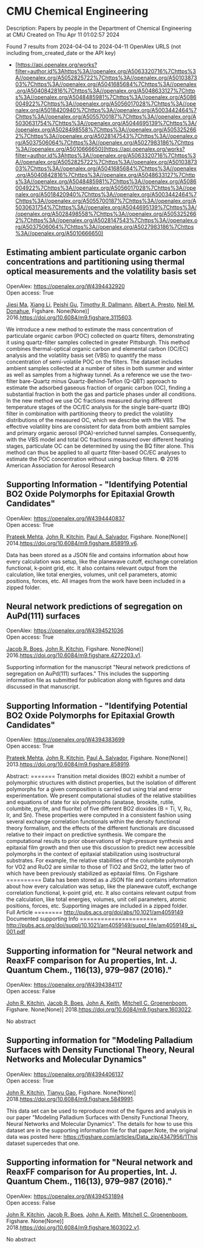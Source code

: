 # CMU Chemical Engineering
Description: Papers by people in the Department of Chemical Engineering at CMU
Created on Thu Apr 11 01:02:57 2024

Found 7 results from 2024-04-04 to 2024-04-11
OpenAlex URLS (not including from_created_date or the API key)
- [https://api.openalex.org/works?filter=author.id%3Ahttps%3A//openalex.org/A5063320716%7Chttps%3A//openalex.org/A5052825722%7Chttps%3A//openalex.org/A5010387303%7Chttps%3A//openalex.org/A5041685684%7Chttps%3A//openalex.org/A5040842816%7Chttps%3A//openalex.org/A5048633127%7Chttps%3A//openalex.org/A5048485981%7Chttps%3A//openalex.org/A5086004922%7Chttps%3A//openalex.org/A5056017028%7Chttps%3A//openalex.org/A5018420940%7Chttps%3A//openalex.org/A5003442464%7Chttps%3A//openalex.org/A5055700187%7Chttps%3A//openalex.org/A5030631754%7Chttps%3A//openalex.org/A5044695139%7Chttps%3A//openalex.org/A5028498558%7Chttps%3A//openalex.org/A5053252662%7Chttps%3A//openalex.org/A5028147543%7Chttps%3A//openalex.org/A5037506064%7Chttps%3A//openalex.org/A5027983186%7Chttps%3A//openalex.org/A5010666650](https://api.openalex.org/works?filter=author.id%3Ahttps%3A//openalex.org/A5063320716%7Chttps%3A//openalex.org/A5052825722%7Chttps%3A//openalex.org/A5010387303%7Chttps%3A//openalex.org/A5041685684%7Chttps%3A//openalex.org/A5040842816%7Chttps%3A//openalex.org/A5048633127%7Chttps%3A//openalex.org/A5048485981%7Chttps%3A//openalex.org/A5086004922%7Chttps%3A//openalex.org/A5056017028%7Chttps%3A//openalex.org/A5018420940%7Chttps%3A//openalex.org/A5003442464%7Chttps%3A//openalex.org/A5055700187%7Chttps%3A//openalex.org/A5030631754%7Chttps%3A//openalex.org/A5044695139%7Chttps%3A//openalex.org/A5028498558%7Chttps%3A//openalex.org/A5053252662%7Chttps%3A//openalex.org/A5028147543%7Chttps%3A//openalex.org/A5037506064%7Chttps%3A//openalex.org/A5027983186%7Chttps%3A//openalex.org/A5010666650)

## Estimating ambient particulate organic carbon concentrations and partitioning using thermal optical measurements and the volatility basis set   

OpenAlex: https://openalex.org/W4394432920    
Open access: True
    
[Jiesi Ma](https://openalex.org/A5009614521), [Xiang Li](https://openalex.org/A5018148580), [Peishi Gu](https://openalex.org/A5079421115), [Timothy R. Dallmann](https://openalex.org/A5046004173), [Albert A. Presto](https://openalex.org/A5052142335), [Neil M. Donahue](https://openalex.org/A5041685684), Figshare. None(None)] 2016.https://doi.org/10.6084/m9.figshare.3115603.
    
We introduce a new method to estimate the mass concentration of particulate organic carbon (POC) collected on quartz filters, demonstrating it using quartz-filter samples collected in greater Pittsburgh. This method combines thermal-optical organic carbon and elemental carbon (OC/EC) analysis and the volatility basis set (VBS) to quantify the mass concentration of semi-volatile POC on the filters. The dataset includes ambient samples collected at a number of sites in both summer and winter as well as samples from a highway tunnel. As a reference we use the two-filter bare-Quartz minus Quartz-Behind-Teflon (Q-QBT) approach to estimate the adsorbed gaseous fraction of organic carbon (OC), finding a substantial fraction in both the gas and particle phases under all conditions. In the new method we use OC fractions measured during different temperature stages of the OC/EC analysis for the single bare-quartz (BQ) filter in combination with partitioning theory to predict the volatility distributions of the measured OC, which we describe with the VBS. The effective volatility bins are consistent for data from both ambient samples and primary organic aerosol (POA)-enriched tunnel samples. Consequently, with the VBS model and total OC fractions measured over different heating stages, particulate OC can be determined by using the BQ filter alone. This method can thus be applied to all quartz filter-based OC/EC analyses to estimate the POC concentration without using backup filters. © 2016 American Association for Aerosol Research    

    

## Supporting Information - "Identifying Potential BO2 Oxide Polymorphs for Epitaxial Growth Candidates"   

OpenAlex: https://openalex.org/W4394440837    
Open access: True
    
[Prateek Mehta](https://openalex.org/A5006329543), [John R. Kitchin](https://openalex.org/A5003442464), [Paul A. Salvador](https://openalex.org/A5011571372), Figshare. None(None)] 2014.https://doi.org/10.6084/m9.figshare.858919.v6.
    
Data has been stored as a JSON file and contains information about how every calculation was setup, like the planewave cutoff, exchange correlation functional, k-point grid, etc. It also contains relevant output from the calculation, like total energies, volumes, unit cell parameters, atomic positions, forces, etc. All images from the work have been included in a zipped folder.    

    

## Neural network predictions of segregation on AuPd(111) surfaces   

OpenAlex: https://openalex.org/W4394521036    
Open access: True
    
[Jacob R. Boes](https://openalex.org/A5034743236), [John R. Kitchin](https://openalex.org/A5003442464), Figshare. None(None)] 2016.https://doi.org/10.6084/m9.figshare.4272203.v1.
    
Supporting information for the manuscript "Neural network predictions of segregation on AuPd(111) surfaces." This includes the supporting information file as submitted for publication along with figures and data discussed in that manuscript.    

    

## Supporting Information - "Identifying Potential BO2 Oxide Polymorphs for Epitaxial Growth Candidates"   

OpenAlex: https://openalex.org/W4394383699    
Open access: True
    
[Prateek Mehta](https://openalex.org/A5006329543), [John R. Kitchin](https://openalex.org/A5003442464), [Paul A. Salvador](https://openalex.org/A5011571372), Figshare. None(None)] 2013.https://doi.org/10.6084/m9.figshare.858919.
    
Abstract: ======= Transition metal dioxides (BO2) exhibit a number of polymorphic structures with distinct properties, but the isolation of different polymorphs for a given composition is carried out using trial and error experimentation. We present computational studies of the relative stabilities and equations of state for six polymorphs (anatase, brookite, rutile, columbite, pyrite, and fluorite) of five different BO2 dioxides (B = Ti, V, Ru, Ir, and Sn). These properties were computed in a consistent fashion using several exchange correlation functionals within the density functional theory formalism, and the effects of the different functionals are discussed relative to their impact on predictive synthesis. We compare the computational results to prior observations of high-pressure synthesis and epitaxial film growth and then use this discussion to predict new accessible polymorphs in the context of epitaxial stabilization using isostructural substrates. For example, the relative stabilities of the columbite polymorph for VO2 and RuO2 are similar to those of TiO2 and SnO2, the latter two of which have been previously stabilized as epitaxial films. On Figshare ========== Data has been stored as a JSON file and contains information about how every calculation was setup, like the planewave cutoff, exchange correlation functional, k-point grid, etc. It also contains relevant output from the calculation, like total energies, volumes, unit cell parameters, atomic positions, forces, etc. Supporting images are included in a zipped folder. Full Article ======== http://pubs.acs.org/doi/abs/10.1021/am4059149 Documented supporting Info ====================== http://pubs.acs.org/doi/suppl/10.1021/am4059149/suppl_file/am4059149_si_001.pdf    

    

## Supporting information for "Neural network and ReaxFF comparison for Au properties, Int. J. Quantum Chem., 116(13), 979–987 (2016)."   

OpenAlex: https://openalex.org/W4394384117    
Open access: False
    
[John R. Kitchin](https://openalex.org/A5003442464), [Jacob R. Boes](https://openalex.org/A5034743236), [John A. Keith](https://openalex.org/A5007577939), [Mitchell C. Groenenboom](https://openalex.org/A5016101965), Figshare. None(None)] 2018.https://doi.org/10.6084/m9.figshare.1603022.
    
No abstract    

    

## Supporting information for "Modeling Palladium Surfaces with Density Functional Theory, Neural Networks and Molecular Dynamics"   

OpenAlex: https://openalex.org/W4394406137    
Open access: True
    
[John R. Kitchin](https://openalex.org/A5003442464), [Tianyu Gao](https://openalex.org/A5035426326), Figshare. None(None)] 2018.https://doi.org/10.6084/m9.figshare.5849991.
    
This data set can be used to reproduce most of the figures and analysis in our paper "Modeling Palladium Surfaces with Density Functional Theory, Neural Networks and Molecular Dynamics". The details for how to use this dataset are in the supporting information file for that paper.Note, the original data was posted here: https://figshare.com/articles/Data_zip/4347956/1This dataset supercedes that one.    

    

## Supporting information for "Neural network and ReaxFF comparison for Au properties, Int. J. Quantum Chem., 116(13), 979–987 (2016)."   

OpenAlex: https://openalex.org/W4394531894    
Open access: False
    
[John R. Kitchin](https://openalex.org/A5003442464), [Jacob R. Boes](https://openalex.org/A5034743236), [John A. Keith](https://openalex.org/A5007577939), [Mitchell C. Groenenboom](https://openalex.org/A5016101965), Figshare. None(None)] 2018.https://doi.org/10.6084/m9.figshare.1603022.v1.
    
No abstract    

    
